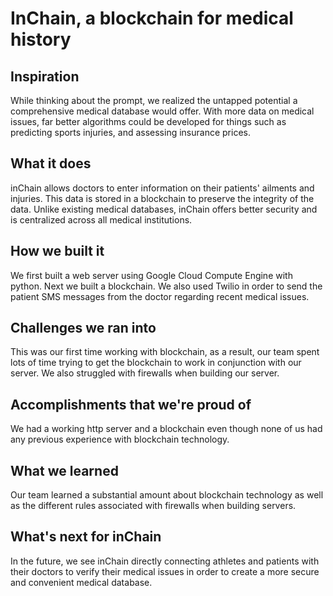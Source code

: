 # InChain, a blockchain for medical history

## Inspiration
While thinking about the prompt, we realized the untapped potential a comprehensive medical database would offer. With more data on medical issues, far better algorithms could be developed for things such as predicting sports injuries, and assessing insurance prices.

## What it does
inChain allows doctors to enter information on their patients' ailments and injuries. This data is stored in a blockchain to preserve the integrity of the data. Unlike existing medical databases, inChain offers better security and is centralized across all medical institutions.

## How we built it
We first built a web server using Google Cloud Compute Engine with python. Next we built a blockchain. We also used Twilio in order to send the patient SMS messages from the doctor regarding recent medical issues. 

## Challenges we ran into
This was our first time working with blockchain, as a result, our team spent lots of time trying to get the blockchain to work in conjunction with our server. We also struggled with firewalls when building our server.

## Accomplishments that we're proud of
We had a working http server and a blockchain even though none of us had any previous experience with blockchain technology.

## What we learned
Our team learned a substantial amount about blockchain technology as well as the different rules associated with firewalls when building servers.

## What's next for inChain
In the future, we see inChain directly connecting athletes and patients with their doctors to verify their medical issues in order to create a more secure and convenient medical database. 
